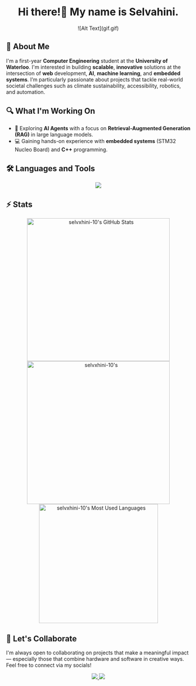 <h1 align="center">Hi there!👋 My name is Selvahini.</h1>

<p align="center">
![Alt Text](gif.gif)
</p>

## 💬 About Me
I'm a first-year **Computer Engineering** student at the **University of Waterloo**. I'm interested in building **scalable**, **innovative** solutions at the intersection of **web** development, **AI**, **machine learning**, and **embedded systems**. I’m particularly passionate about projects that tackle real-world societal challenges such as climate sustainability, accessibility, robotics, and automation.

## 🔍 What I'm Working On
- 🤖 Exploring **AI Agents** with a focus on **Retrieval-Augmented Generation (RAG)** in large language models.
- 💻 Gaining hands-on experience with **embedded systems** (STM32 Nucleo Board) and **C++** programming.

## 🛠️ Languages and Tools

<p align="center">
  <img src="https://skillicons.dev/icons?i=html,css,bootstrap,tailwind,js,git,postman,figma,java,nodejs,react,arduino,python,unity,flask,express,fastapi,cpp,java,dart,eclipse,flutter,netlify,npm,opencv,pycharm,pytorch,threejs,tensorflow,vercel,visualstudio" />
</p>

## ⚡️ Stats
<div align=center>
  <img width=390 src="https://github-readme-stats.vercel.app/api?username=selvxhini-10&theme=transparent&count_private=true&show_icons=true&rank_icon=github&locale=en" alt="selvxhini-10's GitHub Stats" />
  <img width=390 src="https://github-readme-streak-stats.herokuapp.com/?user=selvxhini-10&theme=transparent&count_private=true&border_radius=10&locale=en" alt="selvxhini-10's" />
  <img width=325 src="https://github-readme-stats.vercel.app/api/top-langs?username=selvxhini-10&theme=transparent&layout=donut&hide=css&langs_count=8&border_radius=10&show_icons=true&locale=en" alt="selvxhini-10's Most Used Languages" />
</div>

## 🤝 Let's Collaborate
I'm always open to collaborating on projects that make a meaningful impact — especially those that combine hardware and software in creative ways. Feel free to connect via my socials!

<div align="center">
  <a href="selvahinik10@gmail.com">
    <img src="https://img.shields.io/badge/Gmail-333333?style=for-the-badge&logo=gmail&logoColor=red" />
  </a>
  <a href="https://www.linkedin.com/in/selvahini-kamalarajan/" target="_blank">
    <img src="https://img.shields.io/badge/LinkedIn-0077B5?style=for-the-badge&logo=linkedin&logoColor=white" target="_blank" />
  </a>
</div>
